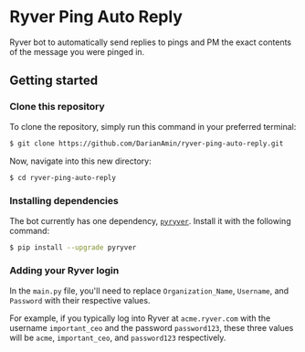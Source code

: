 # Ryver Ping Auto Reply

Ryver bot to automatically send replies to pings and PM the exact contents of the message you were pinged in.

## Getting started

### Clone this repository
To clone the repository, simply run this command in your preferred terminal:

```sh
$ git clone https://github.com/DarianAmin/ryver-ping-auto-reply.git
```

Now, navigate into this new directory:

```sh
$ cd ryver-ping-auto-reply
```

### Installing dependencies
The bot currently has one dependency, [`pyryver`](https://pypi.org/project/pyryver/). Install it with the following command:

```sh
$ pip install --upgrade pyryver
```

### Adding your Ryver login
In the `main.py` file, you'll need to replace `Organization_Name`, `Username`, and `Password` with their respective values.

For example, if you typically log into Ryver at `acme.ryver.com` with the username `important_ceo` and the password `password123`, these three values will be `acme`, `important_ceo`, and `password123` respectively.
